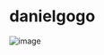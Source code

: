 ﻿# danielgogo


![image](https://user-images.githubusercontent.com/101357738/218698664-5696a68b-74a0-4380-b078-53eab63b55dc.png)
